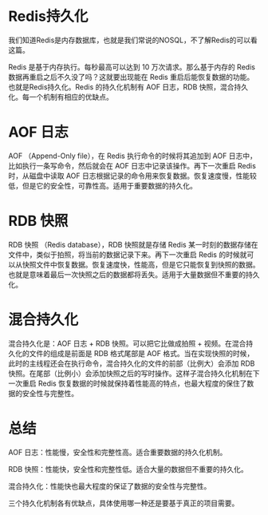 # Redis持久化

我们知道Redis是内存数据库，也就是我们常说的NOSQL，不了解Redis的可以看这篇。

Redis 是基于内存执行。每秒最高可以达到 10 万次请求。那么基于内存的 Redis 数据再重启之后不久没了吗？这就要出现能在 Redis 重启后能恢复数据的功能。也就是Redis持久化。Redis 的持久化机制有 AOF 日志，RDB 快照，混合持久化。每一个机制有相应的优缺点。



# AOF 日志

AOF （Append-Only file），在 Redis 执行命令的时候将其追加到 AOF 日志中，比如执行一条写命令，然后就会在 AOF 日志中记录该操作。再下一次重启 Redis 时，从磁盘中读取 AOF 日志根据记录的命令用来恢复数据。恢复速度慢，性能较低，但是它的安全性，可靠性高。适用于重要数据的持久化。



# RDB 快照

RDB 快照 （Redis database），RDB 快照就是存储 Redis 某一时刻的数据存储在文件中，类似于拍照，将当前的数据记录下来。再下一次重启 Redis 的时候就可以从快照文件中恢复数据。恢复速度快，性能高，但是它只能恢复到快照的数据。也就是意味着最后一次快照之后的数据都将丢失。适用于大量数据但不重要的持久化。



# 混合持久化

混合持久化是：AOF 日志 + RDB 快照。可以把它比做成拍照 + 视频。在混合持久化的文件的组成是前面是 RDB 格式尾部是 AOF 格式。当在实现快照的时候，此时的主线程还会在执行命令，混合持久化的文件的前部（比例大）会添加 RDB 快照。在尾部（比例小）会添加快照之后的写时操作。这样子混合持久化机制在下一次重启 Redis 恢复数据的时候就保持着性能高的特点，也最大程度的保住了数据的安全性与完整性。



# 总结

AOF 日志：性能慢，安全性和完整性高。适合重要数据的持久化机制。

RDB 快照：性能快，安全性和完整性低。适合大量的数据但不重要的持久化。

混合持久化：性能快也最大程度的保证了数据的安全性与完整性。

三个持久化机制各有优缺点，具体使用哪一种还是要基于真正的项目需要。

